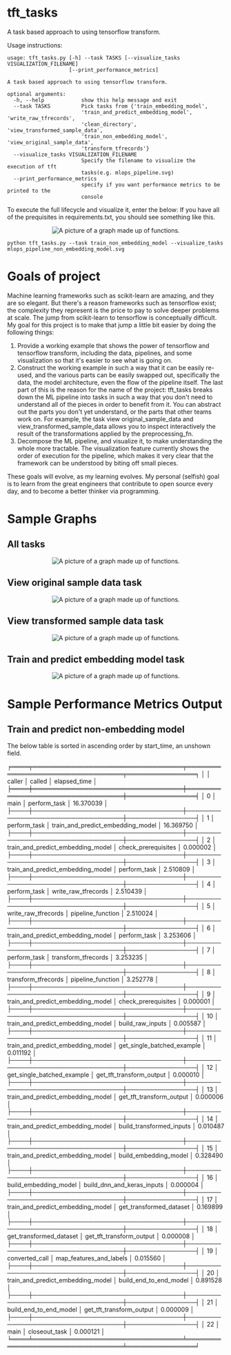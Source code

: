 # tft_tasks

A task based approach to using tensorflow transform. 

Usage instructions:

```
usage: tft_tasks.py [-h] --task TASKS [--visualize_tasks VISUALIZATION_FILENAME]
                    [--print_performance_metrics]

A task based approach to using tensorflow transform.

optional arguments:
  -h, --help            show this help message and exit
  --task TASKS          Pick tasks from {'train_embedding_model',
                        'train_and_predict_embedding_model', 'write_raw_tfrecords',
                        'clean_directory', 'view_transformed_sample_data',
                        'train_non_embedding_model', 'view_original_sample_data',
                        'transform_tfrecords'}
  --visualize_tasks VISUALIZATION_FILENAME
                        Specify the filename to visualize the execution of tft
                        tasks(e.g. mlops_pipeline.svg)
  --print_performance_metrics
                        specify if you want performance metrics to be printed to the
                        console
```

To execute the full lifecycle and visualize it, enter the below:
If you have all of the prequisites in requirements.txt, you should see something like this. 
<p align="center">
<img src="example_images/mlops_pipeline_non_embedding_model.svg", title="pipeline graph", alt="A picture of a graph made up of functions.">
</p>

```
python tft_tasks.py --task train_non_embedding_model --visualize_tasks mlops_pipeline_non_embedding_model.svg
```

# Goals of project

Machine learning frameworks such as scikit-learn are amazing, and they are so elegant.  But there's a reason frameworks such as tensorflow exist; the complexity they represent is the price to pay to solve deeper problems at scale.  The jump from scikit-learn to tensorflow is conceptually difficult.  My goal for this project is to make that jump a little bit easier by doing the following things:

1. Provide a working example that shows the power of tensorflow and tensorflow transform, including the data, pipelines, and some visualization so that it's easier to see what is going on.
2. Construct the working example in such a way that it can be easily re-used, and the various parts can be easily swapped out, specifically the data, the model architecture, even the flow of the pipeline itself.  The last part of this is the reason for the name of the project: tft_tasks breaks down the ML pipeline into tasks in such a way that you don't need to understand all of the pieces in order to benefit from it.  You can abstract out the parts you don't yet understand, or the parts that other teams work on.  For example, the task view original_sample_data and view_transformed_sample_data allows you to inspect interactively the result of the transformations applied by the preprocessing_fn.
3. Decompose the ML pipeline, and visualize it, to make understanding the whole more tractable.  The visualization feature currently shows the order of execution for the pipeline, which makes it very clear that the framework can be understood by biting off small pieces.  
   
These goals will evolve, as my learning evolves.  My personal (selfish) goal is to learn from the great engineers that contribute to open source every day, and to become a better thinker via programming.   

# Sample Graphs

## All tasks
<p align="center">
<img src="example_images/all_tasks.png", title="All tasks graph", alt="A picture of a graph made up of functions.">
</p>

## View original sample data task
<p align="center">
<img src="example_images/view_original_sample_data.svg", title="View original sample data graph", alt="A picture of a graph made up of functions.">
</p>

## View transformed sample data task
<p align="center">
<img src="example_images/view_transformed_sample_data.svg", title="View transformed sample data graph", alt="A picture of a graph made up of functions.">
</p>

## Train and predict embedding model task
<p align="center">
<img src="example_images/train_and_predict_embedding_model.png", title="full pipeline graph", alt="A picture of a graph made up of functions.">
</p>

# Sample Performance Metrics Output

## Train and predict non-embedding model

The below table is sorted in ascending order by start_time, an unshown field.

╒════╤═══════════════════════════════════╤═══════════════════════════════════╤════════════════╕
│    │ caller                            │ called                            │   elapsed_time │
╞════╪═══════════════════════════════════╪═══════════════════════════════════╪════════════════╡
│  0 │ main                              │ perform_task                      │      16.370039 │
├────┼───────────────────────────────────┼───────────────────────────────────┼────────────────┤
│  1 │ perform_task                      │ train_and_predict_embedding_model │      16.369750 │
├────┼───────────────────────────────────┼───────────────────────────────────┼────────────────┤
│  2 │ train_and_predict_embedding_model │ check_prerequisites               │       0.000002 │
├────┼───────────────────────────────────┼───────────────────────────────────┼────────────────┤
│  3 │ train_and_predict_embedding_model │ perform_task                      │       2.510809 │
├────┼───────────────────────────────────┼───────────────────────────────────┼────────────────┤
│  4 │ perform_task                      │ write_raw_tfrecords               │       2.510439 │
├────┼───────────────────────────────────┼───────────────────────────────────┼────────────────┤
│  5 │ write_raw_tfrecords               │ pipeline_function                 │       2.510024 │
├────┼───────────────────────────────────┼───────────────────────────────────┼────────────────┤
│  6 │ train_and_predict_embedding_model │ perform_task                      │       3.253606 │
├────┼───────────────────────────────────┼───────────────────────────────────┼────────────────┤
│  7 │ perform_task                      │ transform_tfrecords               │       3.253235 │
├────┼───────────────────────────────────┼───────────────────────────────────┼────────────────┤
│  8 │ transform_tfrecords               │ pipeline_function                 │       3.252778 │
├────┼───────────────────────────────────┼───────────────────────────────────┼────────────────┤
│  9 │ train_and_predict_embedding_model │ check_prerequisites               │       0.000001 │
├────┼───────────────────────────────────┼───────────────────────────────────┼────────────────┤
│ 10 │ train_and_predict_embedding_model │ build_raw_inputs                  │       0.005587 │
├────┼───────────────────────────────────┼───────────────────────────────────┼────────────────┤
│ 11 │ train_and_predict_embedding_model │ get_single_batched_example        │       0.011192 │
├────┼───────────────────────────────────┼───────────────────────────────────┼────────────────┤
│ 12 │ get_single_batched_example        │ get_tft_transform_output          │       0.000010 │
├────┼───────────────────────────────────┼───────────────────────────────────┼────────────────┤
│ 13 │ train_and_predict_embedding_model │ get_tft_transform_output          │       0.000006 │
├────┼───────────────────────────────────┼───────────────────────────────────┼────────────────┤
│ 14 │ train_and_predict_embedding_model │ build_transformed_inputs          │       0.010487 │
├────┼───────────────────────────────────┼───────────────────────────────────┼────────────────┤
│ 15 │ train_and_predict_embedding_model │ build_embedding_model             │       0.328490 │
├────┼───────────────────────────────────┼───────────────────────────────────┼────────────────┤
│ 16 │ build_embedding_model             │ build_dnn_and_keras_inputs        │       0.000004 │
├────┼───────────────────────────────────┼───────────────────────────────────┼────────────────┤
│ 17 │ train_and_predict_embedding_model │ get_transformed_dataset           │       0.169899 │
├────┼───────────────────────────────────┼───────────────────────────────────┼────────────────┤
│ 18 │ get_transformed_dataset           │ get_tft_transform_output          │       0.000008 │
├────┼───────────────────────────────────┼───────────────────────────────────┼────────────────┤
│ 19 │ converted_call                    │ map_features_and_labels           │       0.015560 │
├────┼───────────────────────────────────┼───────────────────────────────────┼────────────────┤
│ 20 │ train_and_predict_embedding_model │ build_end_to_end_model            │       0.891528 │
├────┼───────────────────────────────────┼───────────────────────────────────┼────────────────┤
│ 21 │ build_end_to_end_model            │ get_tft_transform_output          │       0.000009 │
├────┼───────────────────────────────────┼───────────────────────────────────┼────────────────┤
│ 22 │ main                              │ closeout_task                     │       0.000121 │
╘════╧═══════════════════════════════════╧═══════════════════════════════════╧════════════════╛

